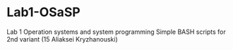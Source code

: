 # Lab1-OSaSP
Lab 1 Operation systems and system programming
Simple BASH scripts for 2nd variant (15 Aliaksei Kryzhanouski)

